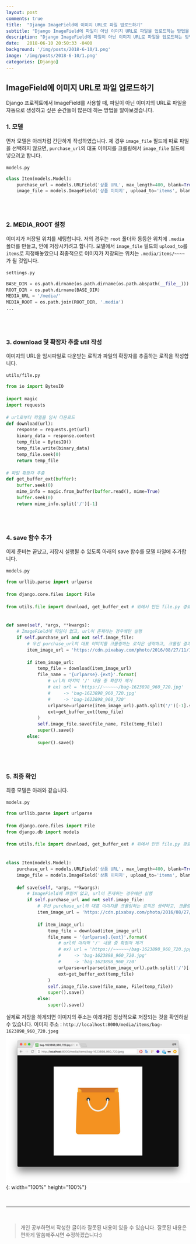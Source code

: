 ```yaml
---
layout: post
comments: true
title:  "Django ImageField에 이미지 URL로 파일 업로드하기"
subtitle: "Django ImageField에 파일이 아닌 이미지 URL로 파일을 업로드하는 방법을 다룹니다."
description: "Django ImageField에 파일이 아닌 이미지 URL로 파일을 업로드하는 방법을 다룹니다."
date:   2018-06-10 20:50:33 -0400
background: '/img/posts/2018-6-10/1.png'
image: '/img/posts/2018-6-10/1.png'
categories: [Django]
---
```



## ImageField에 이미지 URL로 파일 업로드하기
Django 프로젝트에서 ImageField를 사용할 때, 파일이 아닌 이미지의 URL로 파일을 자동으로 생성하고 싶은 순간들이 많은데 하는 방법을 알아보겠습니다.

### 1. 모델
먼저 모델은 아래처럼 간단하게 작성하였습니다. 제 경우 `image_file` 필드에 따로 파일을 선택하지 않으면, `purchase_url`의 대표 이미지를 크롤링해서 `image_file` 필드에 넣으려고 합니다.  

`models.py`
```python
class Item(models.Model):
    purchase_url = models.URLField('상품 URL', max_length=400, blank=True)
    image_file = models.ImageField('상품 이미지', upload_to='items', blank=True)
```
<br><br>

### 2. MEDIA_ROOT 설정
이미지가 저장될 위치를 세팅합니다. 저의 경우는 `root` 폴더와 동등한 위치에 `.media` 폴더를 만들고, 안에 저장시키려고 합니다. 모델에서 `image_file` 필드의 `upload_to`를 `items`로 지정해놓았으니 최종적으로 이미지가 저장되는 위치는 `.media/items/~~~~` 가 될 것입니다.

`settings.py`
```python
BASE_DIR = os.path.dirname(os.path.dirname(os.path.abspath(__file__)))
ROOT_DIR = os.path.dirname(BASE_DIR)
MEDIA_URL = '/media/'
MEDIA_ROOT = os.path.join(ROOT_DIR, '.media')
...
```
<br><br>

### 3. download 및 확장자 추출 util 작성
이미지의 URL을 임시파일로 다운받는 로직과 파일의 확장자를 추출하는 로직을 작성합니다.  

`utils/file.py`
```python
from io import BytesIO

import magic
import requests

# url로부터 파일을 임시 다운로드
def download(url):
    response = requests.get(url)
    binary_data = response.content
    temp_file = BytesIO()
    temp_file.write(binary_data)
    temp_file.seek(0)
    return temp_file

# 파일 확장자 추출
def get_buffer_ext(buffer):
    buffer.seek(0)
    mime_info = magic.from_buffer(buffer.read(), mime=True)
    buffer.seek(0)
    return mime_info.split('/')[-1]
```
<br><br>

### 4. save 함수 추가
이제 준비는 끝났고, 저장시 실행될 수 있도록 아래의 save 함수를 모델 파일에 추가합니다.  

`models.py`
```python
from urllib.parse import urlparse

from django.core.files import File

from utils.file import download, get_buffer_ext # 위에서 만든 file.py 경로


def save(self, *args, **kwargs):
    # ImageField에 파일이 없고, url이 존재하는 경우에만 실행
    if self.purchase_url and not self.image_file:
        # 우선 purchase_url의 대표 이미지를 크롤링하는 로직은 생략하고, 크롤링 결과 이미지 url을 임의대로 설정  
        item_image_url = 'https://cdn.pixabay.com/photo/2016/08/27/11/17/bag-1623898_960_720.jpg'

        if item_image_url:
            temp_file = download(item_image_url)
            file_name = '{urlparse}.{ext}'.format(
                # url의 마지막 '/' 내용 중 확장자 제거
                # ex) url = 'https://~~~~~~/bag-1623898_960_720.jpg'
                #     -> 'bag-1623898_960_720.jpg'
                #     -> 'bag-1623898_960_720'
                urlparse=urlparse(item_image_url).path.split('/')[-1].split('.')[0],
                ext=get_buffer_ext(temp_file)
            )
            self.image_file.save(file_name, File(temp_file))
            super().save()
        else:
            super().save()

```
<br><br>

### 5. 최종 확인
최종 모델은 아래와 같습니다.  

`models.py`
```python
from urllib.parse import urlparse

from django.core.files import File
from django.db import models

from utils.file import download, get_buffer_ext # 위에서 만든 file.py 경로


class Item(models.Model):
    purchase_url = models.URLField('상품 URL', max_length=400, blank=True)
    image_file = models.ImageField('상품 이미지', upload_to='items', blank=True)

    def save(self, *args, **kwargs):
        # ImageField에 파일이 없고, url이 존재하는 경우에만 실행
        if self.purchase_url and not self.image_file:
            # 우선 purchase_url의 대표 이미지를 크롤링하는 로직은 생략하고, 크롤링 결과 이미지 url을 임의대로 설정  
            item_image_url = 'https://cdn.pixabay.com/photo/2016/08/27/11/17/bag-1623898_960_720.jpg'

            if item_image_url:
                temp_file = download(item_image_url)
                file_name = '{urlparse}.{ext}'.format(
                    # url의 마지막 '/' 내용 중 확장자 제거
                    # ex) url = 'https://~~~~~~/bag-1623898_960_720.jpg'
                    #     -> 'bag-1623898_960_720.jpg'
                    #     -> 'bag-1623898_960_720'
                    urlparse=urlparse(item_image_url).path.split('/')[-1].split('.')[0],
                    ext=get_buffer_ext(temp_file)
                )
                self.image_file.save(file_name, File(temp_file))
                super().save()
            else:
                super().save()
```
실제로 저장을 하게되면 이미지의 주소는 아래처럼 정상적으로 저장되는 것을 확인하실 수 있습니다.
이미지 주소 : `http://localhost:8000/media/items/bag-1623898_960_720.jpeg`
![그림1](/img/posts/2018-6-10/1.png){: width="100%" height="100%"}



<br>

---------------------------------------------------------------------------------------
<br>



> 개인 공부하면서 작성한 글이라 잘못된 내용이 있을 수 있습니다. 잘못된 내용은 편하게 말씀해주시면 수정하겠습니다:)


<br>
